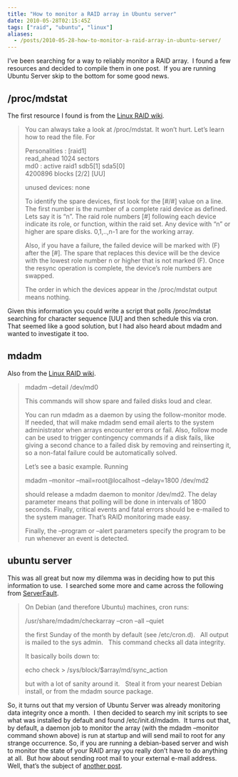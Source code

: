 ```yaml
---
title: "How to monitor a RAID array in Ubuntu server"
date: 2010-05-28T02:15:45Z
tags: ["raid", "ubuntu", "linux"]
aliases:
  - /posts/2010-05-28-how-to-monitor-a-raid-array-in-ubuntu-server/
---
```


I’ve been searching for a way to reliably monitor a RAID array.  I found a few resources and decided to compile them in one post.  If you are running Ubuntu Server skip to the bottom for some good news. 

<!--more-->

## /proc/mdstat

The first resource I found is from the [Linux RAID wiki][1].

 [1]: https://raid.wiki.kernel.org/index.php/Detecting,_querying_and_testing#Monitoring_RAID_arrays:/etc/cron.d

> You can always take a look at /proc/mdstat. It won’t hurt. Let’s learn how to read the file. For
> 
> Personalities : \[raid1\]  
> read_ahead 1024 sectors  
> md0 : active raid1 sdb5\[1\] sda5\[0\]  
> 4200896 blocks \[2/2\] \[UU\]
> 
> unused devices: none
> 
> To identify the spare devices, first look for the \[#/#\] value on a line. The first number is the number of a complete raid device as defined. Lets say it is “n”. The raid role numbers \[#\] following each device indicate its role, or function, within the raid set. Any device with “n” or higher are spare disks. 0,1,..,n-1 are for the working array.
> 
> Also, if you have a failure, the failed device will be marked with (F) after the \[#\]. The spare that replaces this device will be the device with the lowest role number n or higher that is not marked (F). Once the resync operation is complete, the device’s role numbers are swapped.
> 
> The order in which the devices appear in the /proc/mdstat output means nothing.

Given this information you could write a script that polls /proc/mdstat searching for character sequence \[UU\] and then schedule this via cron. That seemed like a good solution, but I had also heard about mdadm and wanted to investigate it too.

## mdadm

Also from the [Linux RAID wiki][1].

> mdadm –detail /dev/md0
> 
> This commands will show spare and failed disks loud and clear.
> 
> You can run mdadm as a daemon by using the follow-monitor mode. If needed, that will make mdadm send email alerts to the system administrator when arrays encounter errors or fail. Also, follow mode can be used to trigger contingency commands if a disk fails, like giving a second chance to a failed disk by removing and reinserting it, so a non-fatal failure could be automatically solved.
> 
> Let’s see a basic example. Running
> 
> mdadm –monitor –mail=root@localhost –delay=1800 /dev/md2
> 
> should release a mdadm daemon to monitor /dev/md2. The delay parameter means that polling will be done in intervals of 1800 seconds. Finally, critical events and fatal errors should be e-mailed to the system manager. That’s RAID monitoring made easy.
> 
> Finally, the –program or –alert parameters specify the program to be run whenever an event is detected.

## ubuntu server

This was all great but now my dilemma was in deciding how to put this information to use.  I searched some more and came across the following from [ServerFault][2].

 [2]: http://serverfault.com/questions/49939/daemon-to-verify-linux-md-raid

> On Debian (and therefore Ubuntu) machines, cron runs:
> 
> /usr/share/mdadm/checkarray –cron –all –quiet
> 
> the first Sunday of the month by default (see /etc/cron.d).   All output is mailed to the sys admin.   This command checks all data integrity.
> 
> It basically boils down to:
> 
> echo check > /sys/block/$array/md/sync_action
> 
> but with a lot of sanity around it.   Steal it from your nearest Debian install, or from the mdadm source package.

So, it turns out that my version of Ubuntu Server was already monitoring data integrity once a month.  I then decided to search my init scripts to see what was installed by default and found /etc/init.d/mdadm.  It turns out that, by default, a daemon job to monitor the array (with the mdadm –monitor command shown above) is run at startup and will send mail to root for any strange occurrence. So, if you are running a debian-based server and wish to monitor the state of your RAID array you really don’t have to do anything at all.  But how about sending root mail to your external e-mail address.  Well, that’s the subject of [another post][3].

 [3]: http://www.kevinsookocheff.com/2010/06/01/how-to-forward-root-users-mail-to-an-external-address/
